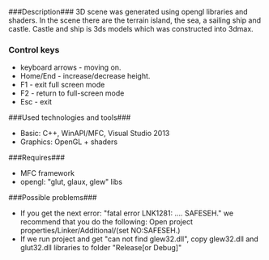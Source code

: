 ###Description###
3D scene was generated using opengl libraries and shaders. In the scene there are the terrain island, the sea, a sailing ship and castle. Castle and ship is 3ds models which was constructed into 3dmax.   

### Control keys ###
* keyboard arrows - moving on.
* Home/End - increase/decrease height.
* F1 - exit full screen mode
* F2 - return to full-screen mode 
* Esc - exit

###Used technologies and tools###
* Basic: C++, WinAPI/MFC, Visual Studio 2013
* Graphics: OpenGL + shaders

###Requires###
* MFC framework
* opengl: "glut, glaux, glew" libs

###Possible problems###
* If you get the next error: "fatal error LNK1281: .... SAFESEH." we recommend that you do the following: Open project properties/Linker/Additional/(set NO:SAFESEH.)
* If we run project and get "can not find glew32.dll", copy glew32.dll and glut32.dll libraries to folder "Release[or Debug]"